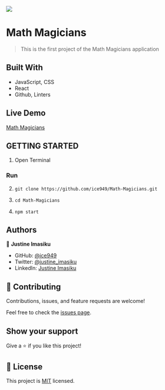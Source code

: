 ![](https://img.shields.io/badge/Microverse-blueviolet)

# Math Magicians

> This is the first project of the Math Magicians application

## Built With

- JavaScript, CSS
- React
- Github, Linters

## Live Demo

[Math Magicians](https://ice949.github.io/Math-Magicians/)

## GETTING STARTED

1. Open Terminal

### Run

2.  ```
    git clone https://github.com/ice949/Math-Magicians.git
    ```

3.  ```
    cd Math-Magicians
    ```

4.  ```
    npm start
    ```

## Authors

👤 **Justine Imasiku**

- GitHub: [@ice949](https://github.com/ice949)
- Twitter: [@justine_imasiku](https://twitter.com/justine_imasiku)
- LinkedIn: [Justine Imasiku](https://www.linkedin.com/in/justine-imasiku-7a25881a5/)

## 🤝 Contributing

Contributions, issues, and feature requests are welcome!

Feel free to check the [issues page](../../issues/).

## Show your support

Give a ⭐️ if you like this project!

## 📝 License

This project is [MIT](./MIT.md) licensed.
